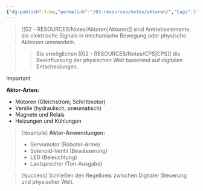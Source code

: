 ```yaml
---
{"dg-publish":true,"permalink":"/02-resources/notes/aktoren/","tags":["hardware/ausgabe","automation/steuerung","AP2025/neu"],"noteIcon":"","updated":"2025-09-16T16:45:36.768+02:00"}
---
```



>[[02 - RESOURCES/Notes/Aktoren\|Aktoren]] sind Antriebselemente, die elektrische Signale in mechanische Bewegung oder physische Aktionen umwandeln.

>>Sie ermöglichen [[02 - RESOURCES/Notes/CPS\|CPS]] die Beeinflussung der physischen Welt basierend auf digitalen Entscheidungen.

>[!important] 
>**Aktor-Arten:**
>- Motoren (Gleichstrom, Schrittmotor)
>- Ventile (hydraulisch, pneumatisch)
>- Magnete und Relais
>- Heizungen und Kühlungen

>[!example] 
>**Aktor-Anwendungen:**
>- Servomotor (Roboter-Arme)
>- Solenoid-Ventil (Bewässerung)
>- LED (Beleuchtung)
>- Lautsprecher (Ton-Ausgabe)

>[!success] 
>Schließen den Regelkreis zwischen Digitaler Steuerung und physischer Welt.
